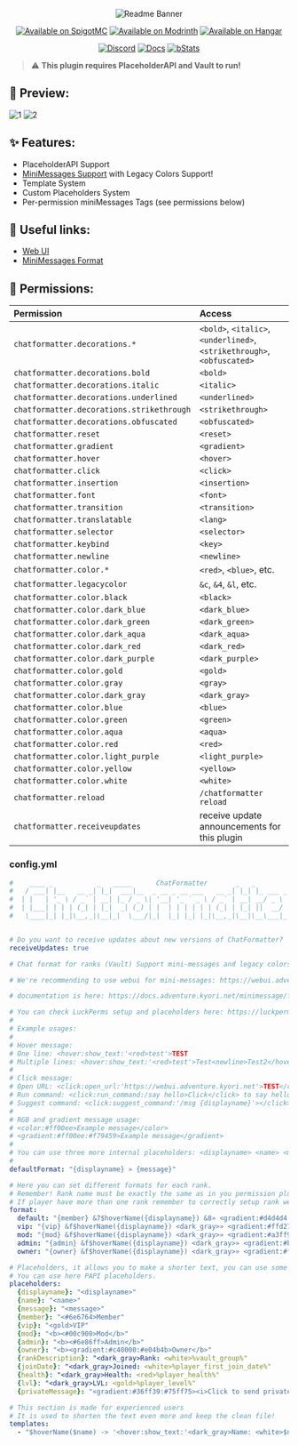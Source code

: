 <div align="center">

![Readme Banner](assets/img/chatformatter.png)

[![Available on SpigotMC](https://raw.githubusercontent.com/vLuckyyy/badges/main/available-on-spigotmc.svg)](https://raw.githubusercontent.com/intergrav/devins-badges/1aec26abb75544baec37249f42008b2fcc0e731f/assets/cozy/supported/paper_vector.svg)
[![Available on Modrinth](https://github.com/vLuckyyy/badges/raw/main/avaiable-on-modrinth.svg)](https://modrinth.com/plugin/chatformatter)
[![Available on Hangar](https://raw.githubusercontent.com/vLuckyyy/badges/main/avaiable-on-hangar.svg)](https://hangar.papermc.io/EternalCodeTeam/EternalChatFormatter)

[![Discord](https://raw.githubusercontent.com/intergrav/devins-badges/v3/assets/cozy/social/discord-plural_vector.svg)](https://discord.gg/FQ7jmGBd6c)
[![Docs](https://raw.githubusercontent.com/vLuckyyy/badges/main/read-the-documentation.svg)](https://docs.eternalcode.pl/eternalcore/introduction)
[![bStats](https://raw.githubusercontent.com/vLuckyyy/badges/main/available-on-bstats.svg)](https://bstats.org/plugin/bukkit/ChatForrmatter/15199)

</div>

> ⚠ **This plugin requires PlaceholderAPI and Vault to run!**

## 🌌 Preview:

![1](assets/gif/ChatFormatterHoverPlayerInfo.gif)
![2](assets/gif/ChatFormatterClickableMessage2.gif)

## ✨ Features:

- PlaceholderAPI Support
- [MiniMessages Support](https://docs.adventure.kyori.net/minimessage/format.html) with Legacy Colors Support!
- Template System
- Custom Placeholders System
- Per-permission miniMessages Tags (see permissions below)

## 🔗 Useful links:

- [Web UI](https://webui.adventure.kyori.net)
- [MiniMessages Format](https://docs.adventure.kyori.net/minimessage/format.html)

## 🔑 Permissions:

| **Permission**                            | **Access**                                                              |
|:------------------------------------------|:------------------------------------------------------------------------|
| `chatformatter.decorations.*`             | `<bold>`, `<italic>`, `<underlined>`, `<strikethrough>`, `<obfuscated>` |
| `chatformatter.decorations.bold`          | `<bold>`                                                                |
| `chatformatter.decorations.italic`        | `<italic>`                                                              |
| `chatformatter.decorations.underlined`    | `<underlined>`                                                          |
| `chatformatter.decorations.strikethrough` | `<strikethrough>`                                                       |
| `chatformatter.decorations.obfuscated`    | `<obfuscated>`                                                          |
| `chatformatter.reset`                     | `<reset>`                                                               |
| `chatformatter.gradient`                  | `<gradient>`                                                            |
| `chatformatter.hover`                     | `<hover>`                                                               |
| `chatformatter.click`                     | `<click>`                                                               |
| `chatformatter.insertion`                 | `<insertion>`                                                           |
| `chatformatter.font`                      | `<font>`                                                                |
| `chatformatter.transition`                | `<transition>`                                                          |
| `chatformatter.translatable`              | `<lang>`                                                                |
| `chatformatter.selector`                  | `<selector>`                                                            |
| `chatformatter.keybind`                   | `<key>`                                                                 |
| `chatformatter.newline`                   | `<newline>`                                                             |
| `chatformatter.color.*`                   | `<red>`, `<blue>`, etc.                                                 |
| `chatformatter.legacycolor`               | `&c`, `&4`, `&l`, etc.                                                  |
| `chatformatter.color.black`               | `<black>`                                                               |
| `chatformatter.color.dark_blue`           | `<dark_blue>`                                                           |
| `chatformatter.color.dark_green`          | `<dark_green>`                                                          |
| `chatformatter.color.dark_aqua`           | `<dark_aqua>`                                                           |
| `chatformatter.color.dark_red`            | `<dark_red>`                                                            |
| `chatformatter.color.dark_purple`         | `<dark_purple>`                                                         |
| `chatformatter.color.gold`                | `<gold>`                                                                |
| `chatformatter.color.gray`                | `<gray>`                                                                |
| `chatformatter.color.dark_gray`           | `<dark_gray>`                                                           |
| `chatformatter.color.blue`                | `<blue>`                                                                |
| `chatformatter.color.green`               | `<green>`                                                               |
| `chatformatter.color.aqua`                | `<aqua>`                                                                |
| `chatformatter.color.red`                 | `<red>`                                                                 |
| `chatformatter.color.light_purple`        | `<light_purple>`                                                        |
| `chatformatter.color.yellow`              | `<yellow>`                                                              |
| `chatformatter.color.white`               | `<white>`                                                               |
| `chatformatter.reload`                    | `/chatformatter reload`                                                 |
| `chatformatter.receiveupdates`            | receive update announcements for this plugin                            |

### config.yml

```yaml
#    ____ _           _   _____      ChatFormatter       _   _            
#   / ___| |__   __ _| |_|  ___|__  _ __ _ __ ___   __ _| |_| |_ ___ _ __ 
#  | |   | '_ \ / _` | __| |_ / _ \| '__| '_ ` _ \ / _` | __| __/ _ \ '__|
#  | |___| | | | (_| | |_|  _| (_) | |  | | | | | | (_| | |_| ||  __/ |   
#   \____|_| |_|\__,_|\__|_|  \___/|_|  |_| |_| |_|\__,_|\__|\__\___|_|   


# Do you want to receive updates about new versions of ChatFormatter?
receiveUpdates: true

# Chat format for ranks (Vault) Support mini-messages and legacy colors

# We're recommending to use webui for mini-messages: https://webui.adventure.kyori.net/

# documentation is here: https://docs.adventure.kyori.net/minimessage/format.html

# You can check LuckPerms setup and placeholders here: https://luckperms.net/wiki/Placeholders
# 
# Example usages:
# 
# Hover message:
# One line: <hover:show_text:'<red>test'>TEST
# Multiple lines: <hover:show_text:'<red>test'>Test<newline>Test2</hover>
# 
# Click message:
# Open URL: <click:open_url:'https://webui.adventure.kyori.net'>TEST</click>
# Run command: <click:run_command:/say hello>Click</click> to say hello
# Suggest command: <click:suggest_command:'/msg {displayname}'></click>
# 
# RGB and gradient message usage: 
# <color:#ff00ee>Example message</color>
# <gradient:#ff00ee:#f79459>Example message</gradient>
# 
# You can use three more internal placeholders: <displayname> <name> <message>
# 
defaultFormat: "{displayname} » {message}"

# Here you can set different formats for each rank.
# Remember! Rank name must be exactly the same as in you permission plugin configuration.
# If player have more than one rank remember to correctly setup rank weight configuration
format:
  default: "{member} &7$hoverName({displayname}) &8» <gradient:#d4d4d4:white>{message} "
  vip: "{vip} &f$hoverName({displayname}) <dark_gray>» <gradient:#ffd270:white>{message}"
  mod: "{mod} &f$hoverName({displayname}) <dark_gray>» <gradient:#a3ff9e:white>{message}"
  admin: "{admin} &f$hoverName({displayname}) <dark_gray>» <gradient:#bac8ff:white><b>{message}"
  owner: "{owner} &f$hoverName({displayname}) <dark_gray>» <gradient:#ff9195:white><b>{message}"

# Placeholders, it allows you to make a shorter text, you can use some prefixes, characters etc. 
# You can use here PAPI placeholders.
placeholders:
  {displayname}: "<displayname>"
  {name}: "<name>"
  {message}: "<message>"
  {member}: "<#6e6764>Member"
  {vip}: "<gold>VIP"
  {mod}: "<b><#00c900>Mod</b>"
  {admin}: "<b><#6e86ff>Admin</b>"
  {owner}: "<b><gradient:#c40000:#e04b4b>Owner</b>"
  {rankDescription}: "<dark_gray>Rank: <white>%vault_group%"
  {joinDate}: "<dark_gray>Joined: <white>%player_first_join_date%"
  {health}: "<dark_gray>Health: <red>%player_health%"
  {lvl}: "<dark_gray>LVL: <gold>%player_level%"
  {privateMessage}: "<gradient:#36ff39:#75ff75><i>Click to send private message</i></gradient>"

# This section is made for experienced users
# It is used to shorten the text even more and keep the clean file!
templates:
  - "$hoverName($name) -> '<hover:show_text:'<dark_gray>Name: <white>$name<br><br>{rankDescription}<br>{joinDate}<br>{health}<br>{lvl}<br><br>{privateMessage}'><click:suggest_command:'/msg {displayname} '>{displayname}</click></hover>'"
```



